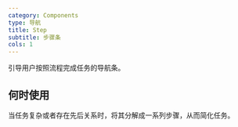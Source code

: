 ```yaml
---
category: Components
type: 导航
title: Step
subtitle: 步骤条
cols: 1
---
```


引导用户按照流程完成任务的导航条。


## 何时使用

当任务复杂或者存在先后关系时，将其分解成一系列步骤，从而简化任务。
